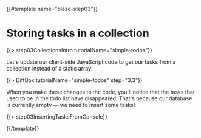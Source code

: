 {{#template name="blaze-step03"}}

# Storing tasks in a collection

{{> step03CollectionsIntro tutorialName="simple-todos"}}

Let's update our client-side JavaScript code to get our tasks from a collection instead of a static array:

{{> DiffBox tutorialName="simple-todos" step="3.3"}}

When you make these changes to the code, you'll notice that the tasks that used to be in the todo list have disappeared. That's because our database is currently empty &mdash; we need to insert some tasks!

{{> step03InsertingTasksFromConsole}}

{{/template}}
